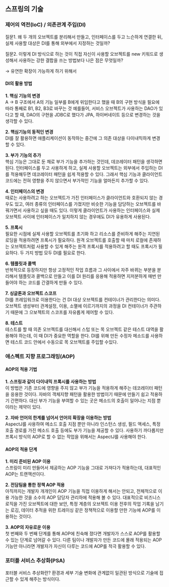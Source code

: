 ## 스프링의 기술

### 제어의 역전(IoC) / 의존관계 주입(DI)

질문1. 왜 두 개의 오브젝트를 분리해서 만들고, 인터페이스를 두고 느슨하게 연결한 뒤, 실제 사용할 대상은 DI를 통해 외부에서 지정하는 것일까?

질문2. 이렇게 DI 방식으로 하는 것이 직접 자신이 사용할 오브젝트를 new 키워드로 생성해서 사용하는 강한 결합을 쓰는 방법보다 나은 점은 무엇일까?

→ 유연한 확장이 가능하게 하기 위해서

#### DI의 활용 방법

**1. 핵심 기능의 변경**<br>
A → B 구조에서 A의 기능 일부를 B에게 위임한다고 했을 때 B의 구현 방식을 필요에 따라 통째로 B1, B2, B3로 바꾸는 것
예를들어, 서비스 오브젝트가 사용하는 DAO가 있다고 할 때, DAO의 구현을 JDBC로 했다가 JPA, 하이버네이트 등으로 변경하는 것을 생각할 수 있다.<br>

**2. 핵심기능의 동적인 변경**<br>
DI를 잘 활용하면 애플리케이션이 동작하는 중간에 그 의존 대상을 다이내믹하게 변경할 수 있다.<br>

**3. 부가 기능의 추가**<br>
핵심 기능은 그대로 둔 채로 부가 기능을 추가하는 것인데, 데코레이터 패턴을 생각하면 된다. 인터페이스를 두고 사용하게 하고, 실제 사용할 오브젝트는 외부에서 주입하는 DI를 적용해두면 데코레이터 패턴을 쉽게 적용할 수 있다. 그래서 핵심 기능과 클라이언트 코드에는 전혀 영향을 주지 않으면서 부가적인 기능을 얼마든지 추가할 수 있다.<br>

**4. 인터페이스의 변경**<br>
때로는 사용하려고 하는 오브젝트가 가진 인터페이스가 클라이언트와 호환되지 않는 경우도 있고, 여러 종류의 인터페이스를 가졌지만 비슷한 기능을 담당하는 오브젝트를 바꿔가면서 사용하고 싶을 때도 있다. 이렇게 클라이언트가 사용하는 인터페이스와 실제 오브젝트 사이에 인터페이스가 일치하지 않는 경우에도 DI가 유용하게 사용된다.<br>

**5. 프록시**<br>
필요한 시점에 실제 사용할 오브젝트를 초기화 하고 리소스를 준비하게 해주는 지연된 로딩을 적용하려면 프록시가 필요하다. 원격 오브젝트를 호출할 때 마치 로컬에 존재하는 오브젝트처럼 사용할 수 있게 해주는 원격 프록시를 적용하려고 할 때도 프록시가 필요하다. 두 가지 방법 모두 DI를 필요로 한다.<br>

**6. 템플릿과 콜백**<br>
반복적으로 등장하지만 항상 고정적인 작업 흐름과 그 사이에서 자주 바뀌는 부분을 분리해서 템플릿과 콜백으로 만들고 이를 DI 원리를 응용해 적용하면 지저분하게 매번 만들어야 하는 코드를 간결하게 만들 수 있다.<br>

**7. 싱글톤과 오브젝트 스코프**<br>
DI를 프레임워크로 이용한다는 건 DI 대상 오브젝트를 컨테이너가 관리한다는 의미다. 오브젝트 생성부터 관계설정, 이용, 소멸에 이르기까지의 과정을 DI 컨테이너가 주관하기 때문에 그 으보젝트의 스코프를 자유롭게 제어할 수 있다.<br>

**8. 테스트**<br>
테스트를 할 때 의존 오브젝트를 대신해서 스텁 또는 목 오브젝트 같은 테스트 대역을 활용해야 하는데, 이 때 DI가 중요한 역할을 한다. DI를 위해 만든 수정자 메소드를 사용하면 테스트 코드 안에서 수동으로 목 오브젝트를 주입할 수있다.<br>

### 애스펙트 지향 프로그래밍(AOP)

#### AOP의 적용 기법

**1. 스프링과 같이 다이내믹 프록시를 사용하는 방법**<br>
이 방법은 기존 코드에 영향을 주지 않고 부가 기능을 적용하게 해주는 데코레이터 패턴을 응용한 것이다. 자바의 객체지향 패턴을 활용한 방법이기 때문에 만들기 쉽고 적용하기 간편하다. 대신 부가 기능을 부여할 수 있는 곳은 메소드의 호출이 일어나는 지점 뿐이라는 제약이 있다.<br>

**2. 자바 언어의 한계를 넘어서 언어의 확장을 이용하는 방법**<br>
AspectJ를 사용하여 메소드 호출 지점 뿐만 아니라 인스턴스 생성, 필드 액세스, 특정호출 경로를 가진 메소드 호출 등에도 부가 기능을 제공할 수 있다. 사용하기 까다롭지만 프록시 방식의 AOP로 할 수 없는 작업을 위해서는 AspectJ를 사용해야 한다.<br>

#### AOP의 적용 단계

**1. 미리 준비된 AOP 이용**<br>
스프링이 미리 만들어서 제공하는 AOP 기능을 그대로 가져다가 적용하는데, 대표적인 AOP는 트랜잭션이다.<br>

**2. 전담팀을 통한 정책 AOP 적용**<br>
아직까지는 개발자 개개인이 AOP 기능을 직접 이용하게 해서는 안되고, 전체적으로 이용 가능한 것을 소수의 AOP 담당자 관리하에 적용해 볼 수 있다. 대표적으로 비즈니스 로직을 가진 오브젝트에 대한 보안, 특정 계층의 오브젝트 이용 전후의 작업 기록을 남기는 로깅, 데이터 추적을 위한 트레이싱 같은 정책적으로 이용할 만한 기능에 AOP를 이용하는 것이다.<br>

**3. AOP의 자유로운 이용**<br>
첫 번째와 두 번째 단계를 통해 AOP에 친숙해 졌다면 개발자가 스스로 AOP를 활용할 수 있는 단계로 넘어갈 수 있다. 다른 팀이나 개발자가 만든 코드에 몰래 적용되는 AOP 기능만 아니라면 개발자가 자신이 다루는 코드에 AOP를 적극 활용할 수 있다.<br>

### 포터플 서비스 추상화(PSA)

포터블 서비스 추상화란? 환경과 세부 기술 변화에 관계없이 일관된 방식으로 기술에 접근할 수 있게 해주는 방식이다.

